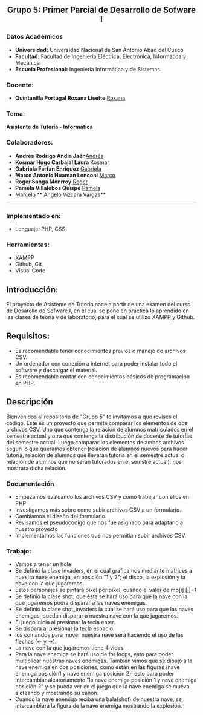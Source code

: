 ## **<center> Grupo 5: Primer Parcial de Desarrollo de Sofware I  </center>**
### Datos Académicos

- **Universidad:** Universidad Nacional de San Antonio Abad del Cusco
- **Facultad:** Facultad de Ingeniería Eléctrica, Electrónica, Informática y Mecánica
- **Escuela Profesional:** Ingeniería Informática y de Sistemas

### Docente:
- **Quintanilla Portugal Roxana Lisette** [Roxana](https://github.com/nitanilla "Roxana")

### Tema:
 ****Asistente de Tutoría - Informática****

### Colaboradores:
- **Andrés Rodrigo Andía Jaén**[Andrés]()
- **Kosmar Hugo Carbajal Laura** [Kosmar]()
- **Gabriela Farfan Enriquez** [Gabriela](https://github.com/gabrielafarfan1)
- **Marco Antonio Huaman Lonconi** [Marco]()
- **Roger Sanga Monrroy** [Roger](https://github.com/150406)
- **Pamela Villalobos Quispe** [Pamela]()
- [Marcelo](https://github.com/MarceloVizcarra) ** Angelo Vizcara Vargas**
---
### Implementado en:
- Lenguaje:  PHP, CSS

### Herramientas:
- XAMPP 
- Github, Git
- Visual Code

## Introducción:
El proyecto de Asistente de Tutoria nace a partir de una examen del curso de Desarollo de Sofware I, en el cual se pone en práctica lo aprendido en las clases de teoría y de laboratorio, para el cual se utilizó XAMPP  y Github.

## Requisitos:
- Es recomendable tener conocimientos previos o manejo de archivos CSV.
- Un ordenador con conexión a internet para poder instalar todo el software y descargar el material.
- Es recomendable contar con conocimientos básicos de programación en PHP.

## Descripción
Bienvenidos al repositorio de "Grupo 5" te invitamos a que revises el código. Este es un proyecto que permite comparar los elementos de dos archivos CSV. Uno que contenga la relación de alumnos matriculados en el semestre actual y otra que contenga la distribución de docente de tutorías del semestre actual. Luego comparar los elementos de ambos archivos segun lo que queramos obtener (relación de alumnos nuevos para hacer tutoria, relación de alumnos que llevaran tutoria en el semestre actual o relación de alumnos que no serán tutorados en el semstre actual), nos mostrara dicha relación.
### Documentación
- Empezamos evaluando los archivos CSV y como trabajar con ellos en PHP
- Investigamos más sobre como subir archivos CSV a un formulario.
-	Cambiamos el diseño del formulario.
- Revisamos el pseudocodigo que nos fue asignado para adaptarlo a nuestro proyecto
-	Implementamos las funciones que nos permitian subir archivos CSV.
### Trabajo:
- Vamos a tener un hola
- Se definió la clase invaders, en el cual graficamos mediante matrices a nuestra nave enemiga, en posición "1 y  2"; el disco, la explosión y la nave con la que jugaremos.
- Estos personajes se pintará pixel por pixel, cuando el valor de mp[i] [j]=1
- Se definió la clase shot, que ésta se hará uso para que la nave con la que jugaremos podra  disparar a las naves enemigas.
- Se definió la clase  shot_invaders la cual  se hará uso para que las naves enemigas, puedan disparar a nuestra nave con la que jugaremos.
- El juego inicia al presionar la tecla enter.
- Se dispara al presionar la tecla espacio.
- los comandos para mover nuestra nave será haciendo el uso de las flechas (<- y ->).
- La nave con la que jugaremos tiene 4 vidas.
- Para la nave enemiga se hará uso de for loops, esto para poder multiplicar nuestras naves enemigas. También vimos que se dibujó a la nave enemiga en dos posiciones, como están en las figuras (nave enemiga posición1 y nave enemiga posición 2), esto para poder intercambiar aleatoriamente "la nave enemiga posición 1 y nave enemiga posición 2" y se pueda ver en el juego que la nave enemiga se mueva aleteando y mostrando su cañon.
- Cuando la nave enemiga  reciba una bala(shot) de nuestra nave, se intercambiará la figura de la nave enemiga mostrando la explosión.
